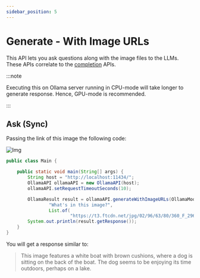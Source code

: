 ```yaml
---
sidebar_position: 5
---
```


# Generate - With Image URLs

This API lets you ask questions along with the image files to the LLMs.
These APIs correlate to
the [completion](https://github.com/jmorganca/ollama/blob/main/docs/api.md#generate-a-completion) APIs.

:::note

Executing this on Ollama server running in CPU-mode will take longer to generate response. Hence, GPU-mode is
recommended.

:::

## Ask (Sync)

Passing the link of this image the following code:

![Img](https://t3.ftcdn.net/jpg/02/96/63/80/360_F_296638053_0gUVA4WVBKceGsIr7LNqRWSnkusi07dq.jpg)

```java
public class Main {

    public static void main(String[] args) {
        String host = "http://localhost:11434/";
        OllamaAPI ollamaAPI = new OllamaAPI(host);
        ollamaAPI.setRequestTimeoutSeconds(10);

        OllamaResult result = ollamaAPI.generateWithImageURLs(OllamaModelType.LLAVA,
                "What's in this image?",
                List.of(
                        "https://t3.ftcdn.net/jpg/02/96/63/80/360_F_296638053_0gUVA4WVBKceGsIr7LNqRWSnkusi07dq.jpg"));
        System.out.println(result.getResponse());
    }
}
```

You will get a response similar to:

> This image features a white boat with brown cushions, where a dog is sitting on the back of the boat. The dog seems to
> be enjoying its time outdoors, perhaps on a lake.